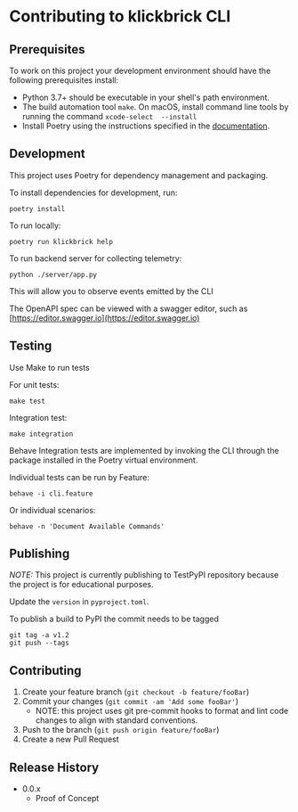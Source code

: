 # Contributing to klickbrick CLI

## Prerequisites
To work on this project your development environment should have the following prerequisites install:

- Python 3.7+ should be executable in your shell's path environment.
- The build automation tool `make`. On macOS, install command line tools by running the command `xcode-select 
  --install`
- Install Poetry using the instructions specified in the [documentation](https://python-poetry.org/docs/#installation).

## Development
This project uses Poetry for dependency management and packaging.

To install dependencies for development, run: 
```
poetry install 
```

To run locally:
```
poetry run klickbrick help
```

To run backend server for collecting telemetry:
```
python ./server/app.py
```
This will allow you to observe events emitted by the CLI

The OpenAPI spec can be viewed with a swagger editor, such as [https://editor.swagger.io](https://editor.swagger.io)

## Testing
Use Make to run tests

For unit tests:

```
make test
```

Integration test:
```
make integration
```

Behave Integration tests are implemented by invoking the CLI through the package installed in the Poetry virtual
 environment. 
 
Individual tests can be run by Feature:

`behave -i cli.feature`

Or individual scenarios:

`behave -n 'Document Available Commands'`


## Publishing
*NOTE:* This project is currently publishing to TestPyPI repository because the project is for educational purposes. 

Update the `version` in `pyproject.toml`.

To publish a build to PyPI the commit needs to be tagged

```
git tag -a v1.2
git push --tags
```

## Contributing

1. Create your feature branch (`git checkout -b feature/fooBar`)
1. Commit your changes (`git commit -am 'Add some fooBar'`)
   - NOTE: this project uses git pre-commit hooks to format and lint code changes to align with standard conventions. 
1. Push to the branch (`git push origin feature/fooBar`)
1. Create a new Pull Request


## Release History

* 0.0.x
    * Proof of Concept